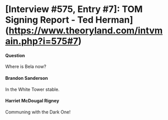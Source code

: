 # [Interview #575, Entry #7]: TOM Signing Report - Ted Herman](https://www.theoryland.com/intvmain.php?i=575#7)

#### Question

Where is Bela now?

#### Brandon Sanderson

In the White Tower stable.

#### Harriet McDougal Rigney

Communing with the Dark One!

